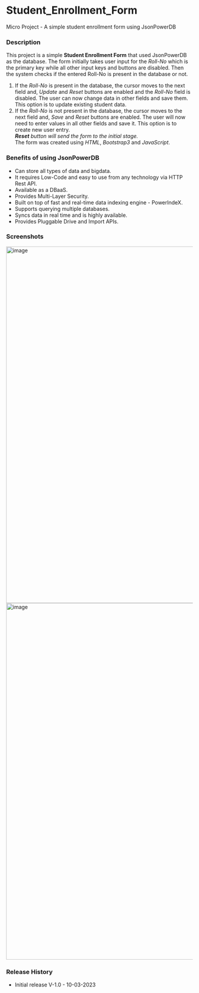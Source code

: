 # Student_Enrollment_Form
Micro Project - A simple student enrollment form using JsonPowerDB

### Description
This project is a simple **Student Enrollment Form** that used JsonPowerDB as the database. The form initially takes user input for the *Roll-No* which is the primary key while all other input keys and buttons are disabled. Then the system checks if the entered Roll-No is present in the database or not.
1. If the *Roll-No* is present in the database, the cursor moves to the next field and, *Update* and *Reset* buttons are enabled and the *Roll-No* field is disabled. The user can now change data in other fields and save them. This option is to update existing student data.
2. If the *Roll-No* is not present in the database, the cursor moves to the next field and, *Save* and *Reset* buttons are enabled. The user will now need to enter values in all other fields and save it. This option is to create new user entry. \
*__Reset__ button will send the form to the initial stage.* \
The form was created using *HTML*, *Bootstrap3* and *JavaScript*.

### Benefits of using JsonPowerDB
* Can store all types of data and bigdata.
* It requires Low-Code and easy to use from any technology via HTTP Rest API.
* Available as a DBaaS.
* Provides Multi-Layer Security.
* Built on top of fast and real-time data indexing engine - PowerIndeX.
* Supports querying multiple databases.
* Syncs data in real time and is highly available.
* Provides Pluggable Drive and Import APIs.

### Screenshots
<img width="960" alt="image" src="https://user-images.githubusercontent.com/127473091/224249203-4f0f643c-ea3b-4574-8974-ec7ecbffab51.png">

<img width="960" alt="image" src="https://user-images.githubusercontent.com/127473091/224249385-b62434de-ed41-488e-967d-01d84c71e2ef.png">

### Release History
* Initial release V-1.0 - 10-03-2023
